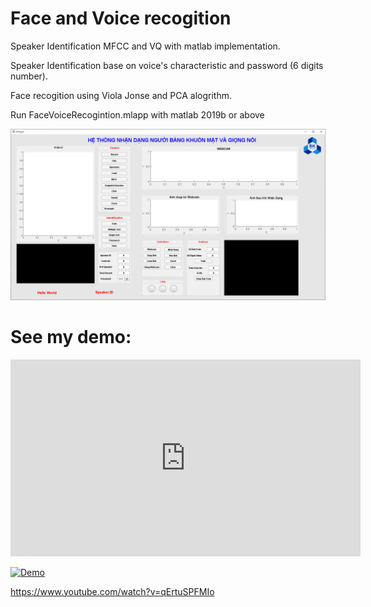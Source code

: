 # Face and Voice recogition

Speaker Identification MFCC and VQ with matlab implementation.

Speaker Identification base on voice's characteristic and password (6 digits number).

Face recogition using Viola Jonse and PCA alogrithm.

Run FaceVoiceRecogintion.mlapp with matlab 2019b or above

<img src="document\final.PNG">

# See my demo:

<p align="center">
<iframe width="560" height="315" src="https://www.youtube.com/embed/qErtuSPFMIo" title="YouTube video player" frameborder="0" allow="accelerometer; autoplay; clipboard-write; encrypted-media; gyroscope; picture-in-picture" allowfullscreen></iframe>
</p>

[![Demo](https://img.youtube.com/vi/qErtuSPFMIo/0.jpg)](https://www.youtube.com/watch?v=qErtuSPFMIo)

https://www.youtube.com/watch?v=qErtuSPFMIo
